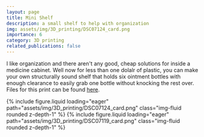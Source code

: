 ```yaml
---
layout: page
title: Mini Shelf
description: a small shelf to help with organization
img: assets/img/3D_printing/DSC07124_card.png
importance: 6
category: 3D printing
related_publications: false
---
```


I like organization and there aren't any good, cheap solutions for inside a medicine cabinet. Well now for less than one dolalr of plastic, you can make your own structurally sound shelf that holds six ointment bottles with enough clearance to easily grab one bottle without knocking the rest over. Files for this print can be found [here](https://www.thingiverse.com/thing:6010078).


<script src="https://cdn.jsdelivr.net/npm/swiper@11/swiper-element-bundle.min.js"></script>

<swiper-container keyboard="true" navigation="true" pagination="true" pagination-clickable="true" pagination-dynamic-bullets="true" rewind="true">
    <swiper-slide>{% include figure.liquid loading="eager" path="assets/img/3D_printing/DSC07124_card.png" class="img-fluid rounded z-depth-1" %}</swiper-slide>
    <swiper-slide>{% include figure.liquid loading="eager" path="assets/img/3D_printing/DSC07119_card.png" class="img-fluid rounded z-depth-1" %}</swiper-slide>
    
</swiper-container>
